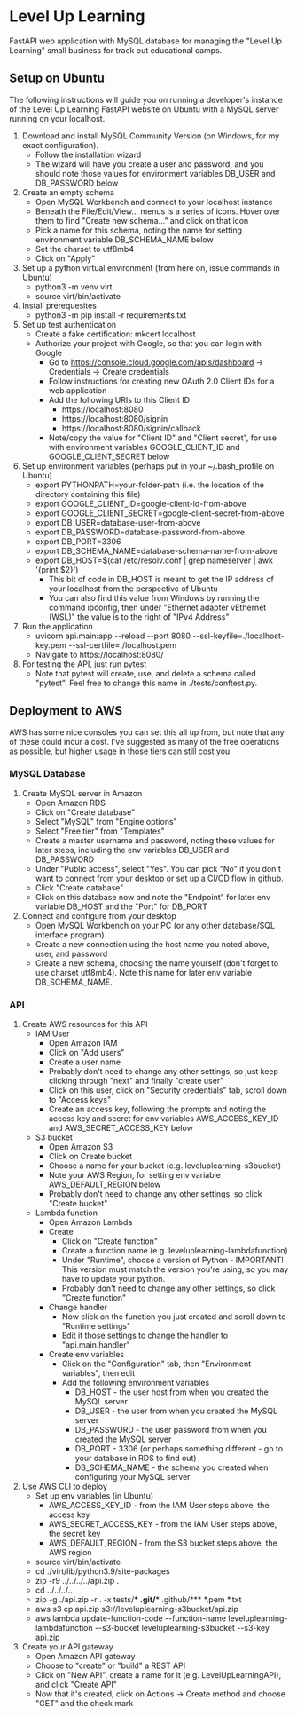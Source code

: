 # Level Up Learning

FastAPI web application with MySQL database for managing the "Level Up Learning" small business for track out educational camps.

## Setup on Ubuntu

The following instructions will guide you on running a developer's instance of the Level Up Learning FastAPI website on Ubuntu with a MySQL server running on your localhost.

1. Download and install MySQL Community Version (on Windows, for my exact configuration).
	* Follow the installation wizard
	* The wizard will have you create a user and password, and you should note those values for environment variables DB_USER and DB_PASSWORD below
2. Create an empty schema
	* Open MySQL Workbench and connect to your localhost instance
	* Beneath the File/Edit/View... menus is a series of icons. Hover over them to find "Create new schema..." and click on that icon
	* Pick a name for this schema, noting the name for setting environment variable DB_SCHEMA_NAME below
	* Set the charset to utf8mb4
	* Click on "Apply"
3. Set up a python virtual environment (from here on, issue commands in Ubuntu)
	* python3 -m venv virt
	* source virt/bin/activate
4. Install prerequesites
	* python3 -m pip install -r requirements.txt
5. Set up test authentication
	* Create a fake certification: mkcert localhost
	* Authorize your project with Google, so that you can login with Google
		* Go to https://console.cloud.google.com/apis/dashboard -> Credentials -> Create credentials
		* Follow instructions for creating new OAuth 2.0 Client IDs for a web application
		* Add the following URIs to this Client ID
			* https://localhost:8080
			* https://localhost:8080/signin
			* https://localhost:8080/signin/callback
		* Note/copy the value for "Client ID" and "Client secret", for use with environment variables GOOGLE_CLIENT_ID and GOOGLE_CLIENT_SECRET below
6. Set up environment variables (perhaps put in your ~/.bash_profile on Ubuntu)
	* export PYTHONPATH=your-folder-path (i.e. the location of the directory containing this file)
	* export GOOGLE_CLIENT_ID=google-client-id-from-above
	* export GOOGLE_CLIENT_SECRET=google-client-secret-from-above
	* export DB_USER=database-user-from-above
	* export DB_PASSWORD=database-password-from-above
	* export DB_PORT=3306
	* export DB_SCHEMA_NAME=database-schema-name-from-above
	* export DB_HOST=$(cat /etc/resolv.conf | grep nameserver | awk '{print $2}')
		* This bit of code in DB_HOST is meant to get the IP address of your localhost from the perspective of Ubuntu
		* You can also find this value from Windows by running the command ipconfig, then under "Ethernet adapter vEthernet (WSL)" the value is to the right of "IPv4 Address"
7. Run the application
	* uvicorn api.main:app --reload --port 8080 --ssl-keyfile=./localhost-key.pem --ssl-certfile=./localhost.pem
	* Navigate to https://localhost:8080/
8. For testing the API, just run pytest
	* Note that pytest will create, use, and delete a schema called "pytest". Feel free to change this name in ./tests/conftest.py.

## Deployment to AWS

AWS has some nice consoles you can set this all up from, but note that any of these could incur a cost. I've suggested as many of the free operations as possible, but higher usage in those tiers can still cost you.

### MySQL Database

1. Create MySQL server in Amazon
	* Open Amazon RDS
	* Click on "Create database"
	* Select "MySQL" from "Engine options"
	* Select "Free tier" from "Templates"
	* Create a master username and password, noting these values for later steps, including the env variables DB_USER and DB_PASSWORD
	* Under "Public access", select "Yes". You can pick "No" if you don't want to connect from your desktop or set up a CI/CD flow in github.
	* Click "Create database"
	* Click on this database now and note the "Endpoint" for later env variable DB_HOST and the "Port" for DB_PORT
2. Connect and configure from your desktop
	* Open MySQL Workbench on your PC (or any other database/SQL interface program)
	* Create a new connection using the host name you noted above, user, and password
	* Create a new schema, choosing the name yourself (don't forget to use charset utf8mb4). Note this name for later env variable DB_SCHEMA_NAME.

### API

1. Create AWS resources for this API
	* IAM User
		* Open Amazon IAM
		* Click on "Add users"
		* Create a user name
		* Probably don't need to change any other settings, so just keep clicking through "next" and finally "create user"
		* Click on this user, click on "Security credentials" tab, scroll down to "Access keys"
		* Create an access key, following the prompts and noting the access key and secret for env variables AWS_ACCESS_KEY_ID and AWS_SECRET_ACCESS_KEY below
	* S3 bucket
		* Open Amazon S3
		* Click on Create bucket
		* Choose a name for your bucket (e.g. leveluplearning-s3bucket)
		* Note your AWS Region, for setting env variable AWS_DEFAULT_REGION below
		* Probably don't need to change any other settings, so click "Create bucket"
	* Lambda function
		* Open Amazon Lambda
		* Create
			* Click on "Create function"
			* Create a function name (e.g. leveluplearning-lambdafunction)
			* Under "Runtime", choose a version of Python - IMPORTANT! This version must match the version you're using, so you may have to update your python.
			* Probably don't need to change any other settings, so click "Create function"
		* Change handler
			* Now click on the function you just created and scroll down to "Runtime settings"
			* Edit it those settings to change the handler to "api.main.handler"
		* Create env variables
			* Click on the "Configuration" tab, then "Environment variables", then edit
			* Add the following environment variables
				* DB_HOST - the user host from when you created the MySQL server
				* DB_USER - the user from when you created the MySQL server
				* DB_PASSWORD - the user password from when you created the MySQL server
				* DB_PORT - 3306 (or perhaps something different - go to your database in RDS to find out)
				* DB_SCHEMA_NAME - the schema you created when configuring your MySQL server
2. Use AWS CLI to deploy
	* Set up env variables (in Ubuntu)
		* AWS_ACCESS_KEY_ID - from the IAM User steps above, the access key
		* AWS_SECRET_ACCESS_KEY - from the IAM User steps above, the secret key
		* AWS_DEFAULT_REGION - from the S3 bucket steps above, the AWS region
	* source virt/bin/activate
	* cd ./virt/lib/python3.9/site-packages
	* zip -r9 ../../../../api.zip .
	* cd ../../../..
	* zip -g ./api.zip -r . -x tests/**\* .git/**\* .github/**\* *.pem *.txt
	* aws s3 cp api.zip s3://leveluplearning-s3bucket/api.zip
	* aws lambda update-function-code --function-name leveluplearning-lambdafunction --s3-bucket leveluplearning-s3bucket --s3-key api.zip
3. Create your API gateway
	* Open Amazon API gateway
	* Choose to "create" or "build" a REST API
	* Click on "New API", create a name for it (e.g. LevelUpLearningAPI), and click "Create API"
	* Now that it's created, click on Actions -> Create method and choose "GET" and the check mark 
